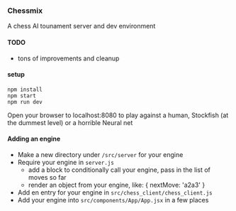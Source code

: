 ### Chessmix
A chess AI tounament server and dev environment

#### TODO
- tons of improvements and cleanup

#### setup
```
npm install
npm start
npm run dev
```
Open your browser to localhost:8080 to play against a human, Stockfish (at the dummest level) or a horrible Neural net

#### Adding an engine
- Make a new directory under `/src/server` for your engine
- Require your engine in `server.js`
  - add a block to conditionally call your engine, pass in the list of moves so far
  - render an object from your engine, like: { nextMove: 'a2a3' }
- Add en entry for your engine in `src/chess_client/chess_client.js`
- Add your engine into `src/components/App/App.jsx` in a few places
